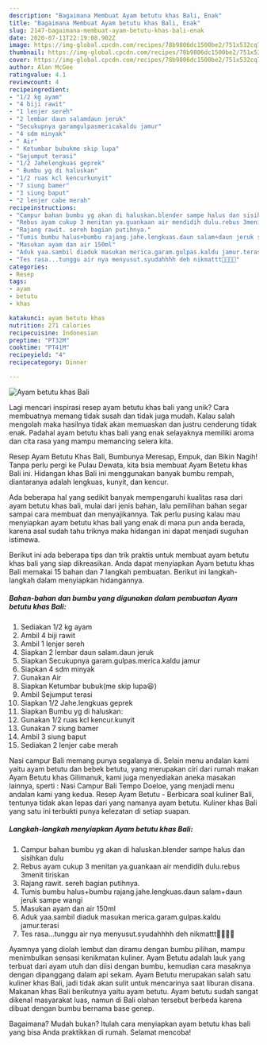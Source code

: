 ```yaml
---
description: "Bagaimana Membuat Ayam betutu khas Bali, Enak"
title: "Bagaimana Membuat Ayam betutu khas Bali, Enak"
slug: 2147-bagaimana-membuat-ayam-betutu-khas-bali-enak
date: 2020-07-11T22:19:08.902Z
image: https://img-global.cpcdn.com/recipes/78b9806dc1500be2/751x532cq70/ayam-betutu-khas-bali-foto-resep-utama.jpg
thumbnail: https://img-global.cpcdn.com/recipes/78b9806dc1500be2/751x532cq70/ayam-betutu-khas-bali-foto-resep-utama.jpg
cover: https://img-global.cpcdn.com/recipes/78b9806dc1500be2/751x532cq70/ayam-betutu-khas-bali-foto-resep-utama.jpg
author: Alan McGee
ratingvalue: 4.1
reviewcount: 4
recipeingredient:
- "1/2 kg ayam"
- "4 biji rawit"
- "1 lenjer sereh"
- "2 lembar daun salamdaun jeruk"
- "Secukupnya garamgulpasmericakaldu jamur"
- "4 sdm minyak"
- " Air"
- " Ketumbar bubukme skip lupa"
- "Sejumput terasi"
- "1/2 Jahelengkuas geprek"
- " Bumbu yg di haluskan"
- "1/2 ruas kcl kencurkunyit"
- "7 siung bamer"
- "3 siung baput"
- "2 lenjer cabe merah"
recipeinstructions:
- "Campur bahan bumbu yg akan di haluskan.blender sampe halus dan sisihkan dulu"
- "Rebus ayam cukup 3 menitan ya.guankaan air mendidih dulu.rebus 3menit tiriskan"
- "Rajang rawit. sereh bagian putihnya."
- "Tumis bumbu halus+bumbu rajang.jahe.lengkuas.daun salam+daun jeruk sampe wangi"
- "Masukan ayam dan air 150ml"
- "Aduk yaa.sambil diaduk masukan merica.garam.gulpas.kaldu jamur.terasi"
- "Tes rasa...tunggu air nya menyusut.syudahhhh deh nikmattt🤤🤤🤤🤤"
categories:
- Resep
tags:
- ayam
- betutu
- khas

katakunci: ayam betutu khas 
nutrition: 271 calories
recipecuisine: Indonesian
preptime: "PT32M"
cooktime: "PT41M"
recipeyield: "4"
recipecategory: Dinner

---
```



![Ayam betutu khas Bali](https://img-global.cpcdn.com/recipes/78b9806dc1500be2/751x532cq70/ayam-betutu-khas-bali-foto-resep-utama.jpg)

Lagi mencari inspirasi resep ayam betutu khas bali yang unik? Cara membuatnya memang tidak susah dan tidak juga mudah. Kalau salah mengolah maka hasilnya tidak akan memuaskan dan justru cenderung tidak enak. Padahal ayam betutu khas bali yang enak selayaknya memiliki aroma dan cita rasa yang mampu memancing selera kita.

Resep Ayam Betutu Khas Bali, Bumbunya Meresap, Empuk, dan Bikin Nagih! Tanpa perlu pergi ke Pulau Dewata, kita bsia membuat Ayam Betetu khas Bali ini. Hidangan khas Bali ini menggunakan banyak bumbu rempah, diantaranya adalah lengkuas, kunyit, dan kencur.

Ada beberapa hal yang sedikit banyak mempengaruhi kualitas rasa dari ayam betutu khas bali, mulai dari jenis bahan, lalu pemilihan bahan segar sampai cara membuat dan menyajikannya. Tak perlu pusing kalau mau menyiapkan ayam betutu khas bali yang enak di mana pun anda berada, karena asal sudah tahu triknya maka hidangan ini dapat menjadi suguhan istimewa.


Berikut ini ada beberapa tips dan trik praktis untuk membuat ayam betutu khas bali yang siap dikreasikan. Anda dapat menyiapkan Ayam betutu khas Bali memakai 15 bahan dan 7 langkah pembuatan. Berikut ini langkah-langkah dalam menyiapkan hidangannya.

<!--inarticleads1-->

##### Bahan-bahan dan bumbu yang digunakan dalam pembuatan Ayam betutu khas Bali:

1. Sediakan 1/2 kg ayam
1. Ambil 4 biji rawit
1. Ambil 1 lenjer sereh
1. Siapkan 2 lembar daun salam.daun jeruk
1. Siapkan Secukupnya garam.gulpas.merica.kaldu jamur
1. Siapkan 4 sdm minyak
1. Gunakan  Air
1. Siapkan  Ketumbar bubuk(me skip lupa😆)
1. Ambil Sejumput terasi
1. Siapkan 1/2 Jahe.lengkuas geprek
1. Siapkan  Bumbu yg di haluskan:
1. Gunakan 1/2 ruas kcl kencur.kunyit
1. Gunakan 7 siung bamer
1. Ambil 3 siung baput
1. Sediakan 2 lenjer cabe merah


Nasi campur Bali memang punya segalanya di. Selain menu andalan kami yaitu ayam betutu dan bebek betutu, yang merupakan ciri dari rumah makan Ayam Betutu khas Gilimanuk, kami juga menyediakan aneka masakan lainnya, sperti : Nasi Campur Bali Tempo Doeloe, yang menjadi menu andalan kami yang kedua. Resep Ayam Betutu - Berbicara soal kuliner Bali, tentunya tidak akan lepas dari yang namanya ayam betutu. Kuliner khas Bali yang satu ini terbukti punya kelezatan di setiap suapan. 

<!--inarticleads2-->

##### Langkah-langkah menyiapkan Ayam betutu khas Bali:

1. Campur bahan bumbu yg akan di haluskan.blender sampe halus dan sisihkan dulu
1. Rebus ayam cukup 3 menitan ya.guankaan air mendidih dulu.rebus 3menit tiriskan
1. Rajang rawit. sereh bagian putihnya.
1. Tumis bumbu halus+bumbu rajang.jahe.lengkuas.daun salam+daun jeruk sampe wangi
1. Masukan ayam dan air 150ml
1. Aduk yaa.sambil diaduk masukan merica.garam.gulpas.kaldu jamur.terasi
1. Tes rasa...tunggu air nya menyusut.syudahhhh deh nikmattt🤤🤤🤤🤤


Ayamnya yang diolah lembut dan diramu dengan bumbu pilihan, mampu menimbulkan sensasi kenikmatan kuliner. Ayam Betutu adalah lauk yang terbuat dari ayam utuh dan diisi dengan bumbu, kemudian cara masaknya dengan dipanggang dalam api sekam. Ayam Betutu merupakan salah satu kuliner khas Bali, jadi tidak akan sulit untuk mencarinya saat liburan disana. Makanan khas Bali berikutnya yaitu ayam betutu. Ayam betutu sudah sangat dikenal masyarakat luas, namun di Bali olahan tersebut berbeda karena dibuat dengan bumbu bernama base genep. 

Bagaimana? Mudah bukan? Itulah cara menyiapkan ayam betutu khas bali yang bisa Anda praktikkan di rumah. Selamat mencoba!
